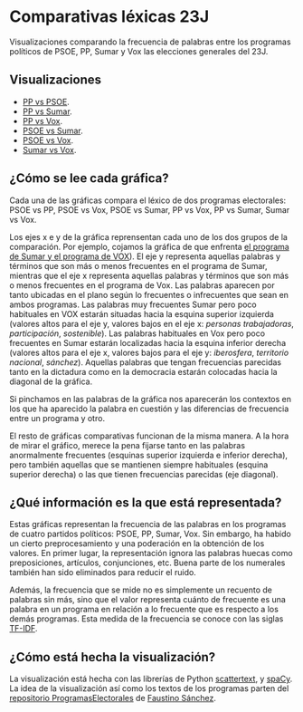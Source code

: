 # Comparativas léxicas 23J 
Visualizaciones comparando la frecuencia de palabras entre los programas políticos de PSOE, PP, Sumar y Vox  las elecciones generales del 23J.

## Visualizaciones
- [PP vs PSOE](https://lirondos.github.io/23j/comparaciones/PPvsPSOE.html).
- [PP vs Sumar](https://lirondos.github.io/23j/comparaciones/PPvsSUMAR.html).
- [PP vs Vox](https://lirondos.github.io/23j/comparaciones/PPvsVOX.html).
- [PSOE vs Sumar](https://lirondos.github.io/23j/comparaciones/PSOEvsSUMAR.html).
- [PSOE vs Vox](https://lirondos.github.io/23j/comparaciones/PSOEvsVOX.html).
- [Sumar vs Vox](https://lirondos.github.io/23j/comparaciones/SUMARvsVOX.html).


## ¿Cómo se lee cada gráfica?
Cada una de las gráficas compara el léxico de dos programas electorales: PSOE vs PP, PSOE vs Vox, PSOE vs Sumar, PP vs Vox, PP vs Sumar, Sumar vs Vox. 

Los ejes x e y de la gráfica reprensentan cada uno de los dos grupos de la comparación. Por ejemplo, cojamos la gráfica de que enfrenta [el programa de Sumar y el programa de VOX](https://lirondos.github.io/23j/comparaciones/SumarvsVox)). El eje y representa aquellas palabras y términos que son más o menos frecuentes en el programa de Sumar, mientras que el eje x representa aquellas palabras y términos que son más o menos frecuentes en el programa de Vox. Las palabras aparecen por tanto ubicadas en el plano según lo frecuentes o infrecuentes que sean en ambos programas. Las palabras muy frecuentes Sumar pero poco habituales en VOX estarán situadas hacia la esquina superior izquierda (valores altos para el eje y, valores bajos en el eje x: _personas trabajadoras_, _participación_, _sostenible_). Las palabras habituales en Vox pero poco frecuentes en Sumar estarán localizadas hacia la esquina inferior derecha (valores altos para el eje x, valores bajos para el eje y: _iberosfera_, _territorio nacional_, _sánchez_). Aquellas palabras que tengan frecuencias parecidas tanto en la dictadura como en la democracia estarán colocadas hacia la diagonal de la gráfica. 

Si pinchamos en las palabras de la gráfica nos aparecerán los contextos en los que ha aparecido la palabra en cuestión y las diferencias de frecuencia entre un programa y otro. 

El resto de gráficas comparativas funcionan de la misma manera. A la hora de mirar el gráfico, merece la pena fijarse tanto en las palabras anormalmente frecuentes (esquinas superior izquierda e inferior derecha), pero también aquellas que se mantienen siempre habituales (esquina superior derecha) o las que tienen frecuencias parecidas (eje diagonal).

## ¿Qué información es la que está representada?
Estas gráficas representan la frecuencia de las palabras en los programas de cuatro partidos políticos: PSOE, PP, Sumar, Vox. Sin embargo, ha habido un cierto preprocesamiento y una poderación en la obtención de los valores. En primer lugar, la representación ignora las palabras huecas como preposiciones, artículos, conjunciones, etc. Buena parte de los numerales también han sido eliminados para reducir el ruido.

Además, la frecuencia que se mide no es simplemente un recuento de palabras sin más, sino que el valor representa cuánto de frecuente es una palabra en un programa en relación a lo frecuente que es respecto a los demás programas. Esta medida de la frecuencia se conoce con las siglas [TF-IDF](https://es.wikipedia.org/wiki/Tf-idf).


## ¿Cómo está hecha la visualización?
La visualización está hecha con las librerías de Python [scattertext](https://github.com/JasonKessler/scattertext), y [spaCy](https://spacy.io/). La idea de la visualización así como los textos de los programas parten del [repositorio ProgramasElectorales](https://github.com/fsanchez83/ProgramasElectorales) de [Faustino Sánchez](https://twitter.com/Danielquinn_).
